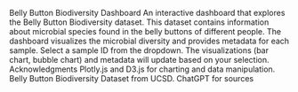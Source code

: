 Belly Button Biodiversity Dashboard
An interactive dashboard that explores the Belly Button Biodiversity dataset. This dataset contains information about microbial species found in the belly buttons of different people. The dashboard visualizes the microbial diversity and provides metadata for each sample.
Select a sample ID from the dropdown. The visualizations (bar chart, bubble chart) and metadata will update based on your selection.
Acknowledgments
Plotly.js and D3.js for charting and data manipulation.
Belly Button Biodiversity Dataset from UCSD.
ChatGPT for sources

